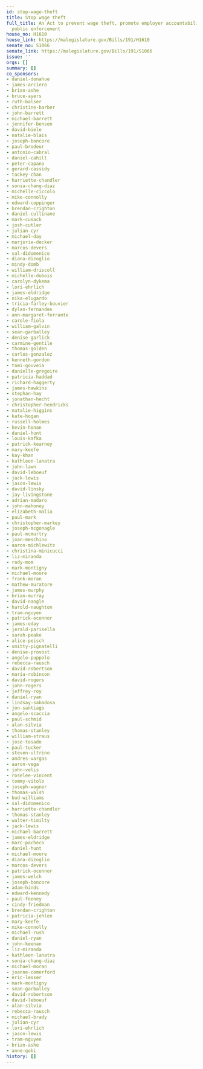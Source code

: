 ```yaml
---
id: stop-wage-theft
title: Stop wage theft
full_title: An Act to prevent wage theft, promote employer accountability, and enhance
  public enforcement
house_no: H1610
house_link: https://malegislature.gov/Bills/191/H1610
senate_no: S1066
senate_link: https://malegislature.gov/Bills/191/S1066
issue: ''
orgs: []
summary: []
co_sponsors:
- daniel-donahue
- james-arciero
- brian-ashe
- bruce-ayers
- ruth-balser
- christine-barber
- john-barrett
- michael-barrett
- jennifer-benson
- david-biele
- natalie-blais
- joseph-boncore
- paul-brodeur
- antonio-cabral
- daniel-cahill
- peter-capano
- gerard-cassidy
- tackey-chan
- harriette-chandler
- sonia-chang-diaz
- michelle-ciccolo
- mike-connolly
- edward-coppinger
- brendan-crighton
- daniel-cullinane
- mark-cusack
- josh-cutler
- julian-cyr
- michael-day
- marjorie-decker
- marcos-devers
- sal-didomenico
- diana-dizoglio
- mindy-domb
- william-driscoll
- michelle-dubois
- carolyn-dykema
- lori-ehrlich
- james-eldridge
- nika-elugardo
- tricia-farley-bouvier
- dylan-fernandes
- ann-margaret-ferrante
- carole-fiola
- william-galvin
- sean-garballey
- denise-garlick
- carmine-gentile
- thomas-golden
- carlos-gonzalez
- kenneth-gordon
- tami-gouveia
- danielle-gregoire
- patricia-haddad
- richard-haggerty
- james-hawkins
- stephan-hay
- jonathan-hecht
- christopher-hendricks
- natalie-higgins
- kate-hogan
- russell-holmes
- kevin-honan
- daniel-hunt
- louis-kafka
- patrick-kearney
- mary-keefe
- kay-khan
- kathleen-lanatra
- john-lawn
- david-leboeuf
- jack-lewis
- jason-lewis
- david-linsky
- jay-livingstone
- adrian-madaro
- john-mahoney
- elizabeth-malia
- paul-mark
- christopher-markey
- joseph-mcgonagle
- paul-mcmurtry
- joan-meschino
- aaron-michlewitz
- christina-minicucci
- liz-miranda
- rady-mom
- mark-montigny
- michael-moore
- frank-moran
- mathew-muratore
- james-murphy
- brian-murray
- david-nangle
- harold-naughton
- tram-nguyen
- patrick-oconnor
- james-oday
- jerald-parisella
- sarah-peake
- alice-peisch
- smitty-pignatelli
- denise-provost
- angelo-puppolo
- rebecca-rausch
- david-robertson
- maria-robinson
- david-rogers
- john-rogers
- jeffrey-roy
- daniel-ryan
- lindsay-sabadosa
- jon-santiago
- angelo-scaccia
- paul-schmid
- alan-silvia
- thomas-stanley
- william-straus
- jose-tosado
- paul-tucker
- steven-ultrino
- andres-vargas
- aaron-vega
- john-velis
- roselee-vincent
- tommy-vitolo
- joseph-wagner
- thomas-walsh
- bud-williams
- sal-didomenico
- harriette-chandler
- thomas-stanley
- walter-timilty
- jack-lewis
- michael-barrett
- james-eldridge
- marc-pacheco
- daniel-hunt
- michael-moore
- diana-dizoglio
- marcos-devers
- patrick-oconnor
- james-welch
- joseph-boncore
- adam-hinds
- edward-kennedy
- paul-feeney
- cindy-friedman
- brendan-crighton
- patricia-jehlen
- mary-keefe
- mike-connolly
- michael-rush
- daniel-ryan
- john-keenan
- liz-miranda
- kathleen-lanatra
- sonia-chang-diaz
- michael-moran
- joanne-comerford
- eric-lesser
- mark-montigny
- sean-garballey
- david-robertson
- david-leboeuf
- alan-silvia
- rebecca-rausch
- michael-brady
- julian-cyr
- lori-ehrlich
- jason-lewis
- tram-nguyen
- brian-ashe
- anne-gobi
history: []
---
```

